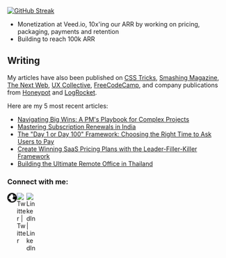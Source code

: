 [![GitHub Streak](https://streak-stats.demolab.com/?user=JurnW)](https://git.io/streak-stats)

- Monetization at Veed.io, 10x'ing our ARR by working on pricing, packaging, payments and retention
- Building to reach 100k ARR

## Writing

My articles have also been published on [CSS Tricks][csstricks], [Smashing Magazine][smashingmagazine], [The Next Web][thenextweb], [UX Collective][uxcollective], [FreeCodeCamp][freecodecamp], and company publications from [Honeypot][honeypot] and [LogRocket][logrocket].

Here are my 5 most recent articles:

<!-- BLOG-POST-LIST:START -->
- [Navigating Big Wins: A PM&#39;s Playbook for Complex Projects](https://www.jurn.io/navigating-big-wins/)
- [Mastering Subscription Renewals in India](https://www.jurn.io/india-subscription-renewals/)
- [The &quot;Day 1 or Day 100&quot; Framework: Choosing the Right Time to Ask Users to Pay](https://www.jurn.io/day-1-or-day-100-features/)
- [Create Winning SaaS Pricing Plans with the Leader-Filler-Killer Framework](https://www.jurn.io/leader-killer-filler/)
- [Building the Ultimate Remote Office in Thailand](https://www.jurn.io/ultimate-remote-office/)
<!-- BLOG-POST-LIST:END -->


### Connect with me:
[<img align="left" alt="www.jurn.io" width="22px" src="https://raw.githubusercontent.com/iconic/open-iconic/master/svg/globe.svg" />](https://www.jurn.io/)
[<img align="left" alt="Twitter | Twitter" width="22px" src="https://cdn.jsdelivr.net/npm/simple-icons@v3/icons/twitter.svg" />](https://twitter.com/jurn_w)
[<img align="left" alt="LinkedIn | LinkedIn" width="22px" src="https://cdn.jsdelivr.net/npm/simple-icons@v3/icons/linkedin.svg" />](https://www.linkedin.com/in/jurnvanwissen/)


[csstricks]: https://css-tricks.com/lets-make-one-of-those-fancy-scrolling-animations-used-on-apple-product-pages/
[freecodecamp]: https://www.freecodecamp.org/news/how-i-built-my-side-project-and-got-31-000-users-the-first-week-d9053bae5302/
[thenextweb]: https://thenextweb.com/news/developer-side-project-syndication
[honeypot]: https://cult.honeypot.io/reads/how-to-create-a-side-project-that-gets-you-noticed  
[logrocket]: https://blog.logrocket.com/adding-amp-components-to-next-js-webpage/
[smashingmagazine]: https://www.smashingmagazine.com/2020/09/figma-developers-guide/
[uxcollective]: https://uxdesign.cc/mastering-animations-in-figma-with-7-simple-demos-204106bff310
